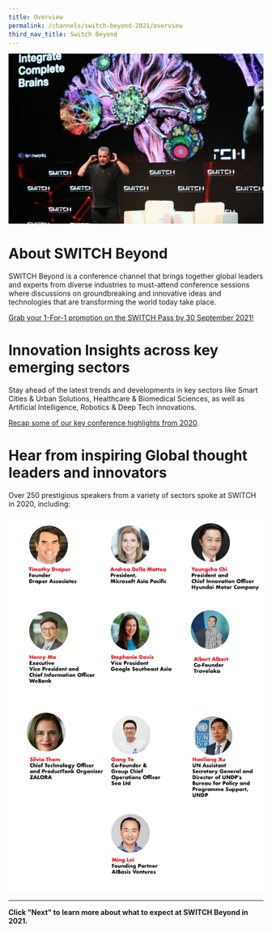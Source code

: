 ```yaml
---
title: Overview
permalink: /channels/switch-beyond-2021/overview
third_nav_title: Switch Beyond
---
```



![](/images/SWITCH%20Connect%205.jpg)
# About SWITCH Beyond
SWITCH Beyond is a conference channel that brings together global leaders and experts from diverse industries to must-attend conference sessions where discussions on groundbreaking and innovative ideas and technologies that are transforming the world today take place. 

[Grab your 1-For-1 promotion on the SWITCH Pass by 30 September 2021!](https://events.hubilo.com/switchsg/register)

# Innovation Insights across key emerging sectors
Stay ahead of the latest trends and developments in key sectors like Smart Cities & Urban Solutions, Healthcare & Biomedical Sciences, as well as Artificial Intelligence, Robotics & Deep Tech innovations.

[Recap some of our key conference highlights from 2020](https://notes.switchsg.org).

# Hear from inspiring Global thought leaders and innovators
Over 250 prestigious speakers from a variety of sectors spoke at SWITCH in 2020, including:

![Alt text for image on Isomer site](/images/ISOMER%20pages-SPEAKERS-01.jpg)

***
**Click "Next" to learn more about what to expect at SWITCH Beyond in 2021.**